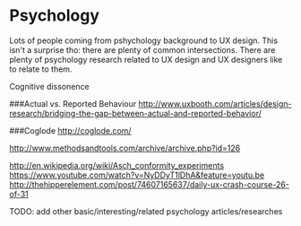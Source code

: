 # Psychology

Lots of people coming from pshychology background to UX design. This isn't a surprise tho: there are plenty of common intersections. There are plenty of psychology research related to UX design and UX designers like to relate to them.

Cognitive dissonence

###Actual vs. Reported Behaviour
http://www.uxbooth.com/articles/design-research/bridging-the-gap-between-actual-and-reported-behavior/

###Coglode
http://coglode.com/

http://www.methodsandtools.com/archive/archive.php?id=126

http://en.wikipedia.org/wiki/Asch_conformity_experiments
https://www.youtube.com/watch?v=NyDDyT1lDhA&feature=youtu.be
http://thehipperelement.com/post/74607165637/daily-ux-crash-course-26-of-31

TODO: add other basic/interesting/related psychology articles/researches
